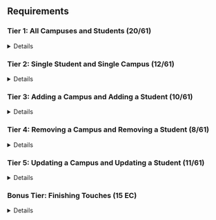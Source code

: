 ## Requirements

<!-- The requirements below are broken into separate **tiers**, which model the way we **recommend you approach the project**. That is, we recommend you complete (or complete the majority of) the requirements in Tier 1 before moving on to Tier 2, and so on. Of course, if you get stuck on a particular feature, we recommend moving on and trying another feature - don't sacrifice the good for the perfect! -->

### Tier 1: All Campuses and Students (20/61)

<details>

#### Frontend

<!-- - [ ] Write a component to display a list of all campuses (at least their names and images) -->
<!-- - [ ] Write a component to display a list of all students (at least their names) -->
<!-- - [ ] Write a campuses sub-reducer to manage campuses in your Redux store -->
<!-- - [ ] Write a students sub-reducer to manage students in your Redux store -->
<!-- - [ ] Display the all-campuses component when the url matches `/campuses` -->
<!-- - [ ] Display the all-students component when the url matches `/students` -->
<!-- - [ ] Add a links to the navbar that can be used to navigate to the all-campuses view and the all-students view -->

#### Backend

<!-- - [ ] Write a route to serve up all students -->
<!-- - [ ] Write a route to serve up all campuses -->

<!-- - Write a `campuses` model with the following information:
  - [ ] name - not empty or null -->
  <!-- - [ ] imageUrl - with a default value -->
  <!-- - [ ] address - not empty or null -->
  <!-- - [ ] description - extremely large text -->
<!-- - Write a `students` model with the following information:
  - [ ] firstName - not empty or null -->
  <!-- - [ ] lastName - not empty or null -->
  <!-- - [ ] email - not empty or null; must be a valid email -->
  <!-- - [ ] imageUrl - with a default value -->
  <!-- - [ ] gpa - decimal between 0.0 and 4.0 -->
<!-- - [ ] Students may be associated with at most one campus. Likewise, campuses may be associated with many students -->

#### Seed

<!-- - [ ] Running the seed file creates campuses and students for demonstration purposes -->

<!-- Congrats! You have completed your first vertical slice! Make sure to `commit -m "Feature: Get All Campuses and Students"` before moving on (see RUBRIC.md - points are awarded/deducted for a proper git workflow)! -->

</details>

### Tier 2: Single Student and Single Campus (12/61)

<details>

#### Frontend

<!-- - Write a component to display a single campus with the following information: -->
  <!-- - [ ] The campus's name, image, address and description -->
  <!-- - [ ] A list of the names of all students in that campus (or a helpful message if it doesn't have any students) -->
<!-- - [ ] Display the appropriate campus's info when the url matches `/campuses/:campusId` -->
<!-- - [ ] Clicking on a campus from the all-campuses view should navigate to show that campus in the single-campus view -->

<!-- - Write a component to display a single student with the following information: -->
  <!-- - [ ] The student's full name, email, image, and gpa -->
  <!-- - [ ] The name of their campus (or a helpful message if they don't have one) -->
<!-- - [ ] Display the appropriate student when the url matches `/students/:studentId` -->
<!-- - [ ] Clicking on a student from the all-students view should navigate to show that student in the single-student view -->

<!-- - [ ] Clicking on the name of a student in the single-campus view should navigate to show that student in the single-student view -->
<!-- - [ ] Clicking on the name of a campus in the single-student view should navigate to show that campus in the single-campus view -->

#### Backend

<!-- - [ ] Write a route to serve up a single campus (based on its id), _including that campuses' students_ -->
<!-- - [ ] Write a route to serve up a single student (based on their id), _including that student's campus_ -->

<!-- Congrats! You have completed your second vertical slice! Make sure to `commit -m "Feature: Get Single Campus and Student"` before moving on (see RUBRIC.md - points are awarded/deducted for a proper git workflow)! -->

</details>

### Tier 3: Adding a Campus and Adding a Student (10/61)

<details>

#### Frontend

<!-- - [ ] Write a component to display a form for adding a new campus that contains inputs for _at least_ the name and address. -->
<!-- - [ ] Display this component as part of the all-campuses view, alongside the list of campuses -->
<!-- - Submitting the form with a valid name/address should: -->

  <!-- - [ ] Make an AJAX request that causes the new campus to be persisted in the database -->
  <!-- - [ ] Add the new campus to the list of campuses without needing to refresh the page -->

<!-- - [ ] Write a component to display a form for adding a new student that contains inputs for _at least_ first name, last name and email -->
<!-- - [ ] Display this component as part of the all-students view, alongside the list of students -->
<!-- - Submitting the form with a valid first name/last name/email should: -->
  <!-- - [ ] Make an AJAX request that causes the new student to be persisted in the database -->
  <!-- - [ ] Add the new student to the list of students without needing to refresh the page -->

#### Backend

<!-- - [ ] Write a route to add a new campus -->
<!-- - [ ] Write a route to add a new student -->

<!-- Congrats! You have completed your third vertical slice! Make sure to `commit -m "Feature: Add Campus and Student"` before moving on (see RUBRIC.md - points are awarded/deducted for a proper git workflow)! -->

</details>

### Tier 4: Removing a Campus and Removing a Student (8/61)

<details>

#### Frontend

<!-- - [ ] In the all-campuses view, include an `X` button next to each campus -->
- Clicking the `X` button should:

  - [ ] Make an AJAX request that causes that campus to be removed from database
  - [ ] Remove the campus from the list of campuses without needing to refresh the page

<!-- - [ ] In the all-students view, include an `X` button next to each student -->
- Clicking the `X` button should:

  - [ ] Make an AJAX request that causes that student to be removed from database
  - [ ] Remove the student from the list of students without needing to refresh the page

#### Backend

<!-- - [ ] Write a route to remove a campus (based on its id) -->
<!-- - [ ] Write a route to remove a student (based on their id) -->

<!-- Congrats! You have completed your fourth vertical slice! Make sure to `commit -m "Feature: Remove Campus and Student"` before moving on (see RUBRIC.md - points are awarded/deducted for a proper git workflow)! -->

</details>

### Tier 5: Updating a Campus and Updating a Student (11/61)

<details>

#### Frontend

- [ ] Write a component to display a form updating _at least_ a campus's name and address
- [ ] Display this component as part of the single-campus view, alongside the single campus
- Submitting the form with valid data should:
  - [ ] Make an AJAX request that causes that campus to be updated in the database
  - [ ] Update the campus in the current view without needing to refresh the page
- [ ] In the single-campus view, display an `Unregister` button next to each of its students, which removes the student from the campus (in the database as well as this view); hint: the student is still in the database but is no longer associated with the campus

- [ ] Write a component to display a form updating _at least_ a student's first and last names, and email
- [ ] Display this component as part of the single-student view, alongside the single student
- Submitting the form with valid data should:
  - [ ] Make an AJAX request that causes that student to be updated in the database
  - [ ] Update the student in the current view without needing to refresh the page

#### Backend

<!-- - [ ] Write a route to update an existing campus -->
<!-- - [ ] Write a route to update an existing student -->

</details>

### Bonus Tier: Finishing Touches (15 EC)

<details>

#### Finishing Touches

- [ ] If a user attempts to add a new student or campus without a required field, a helpful message should be displayed
- [ ] If a user attempts to access a page that doesn't exist (ex. `/potato`), a helpful "not found" message should be displayed
- [ ] If a user attempts to view a student/campus that doesn't exist, a helpful message should be displayed
- [ ] Whenever a component needs to wait for data to load from the server, a "loading" message should be displayed until the data is available
- [ ] Overall, the app is spectacularly styled and visually stunning

#### Ordering

- [ ] Create option for students to be ordered based on lastName on all-students view
- [ ] Create option for students to be ordered based on GPA on all-students view
- [ ] Create option for campuses to be ordered based on number of enrolled students on all-campuses view

#### Filtering

- [ ] Create a filter on all-students view to only show students who are not registered to a campus
- [ ] Create a filter on the all-campuses view to only show campuses that do not have any registered students

#### Seeding & Pagination

- [ ] Seed 100+ students and 100+ campuses
- [ ] Implement _front-end_ pagination for the all-students view (e.g. `/students?page=1` renders the first ten students, and `/students?page=2` renders students 11-20)
- [ ] Implement _front-end_ pagination for the all-campuses view (e.g. `/campuses?page=1` renders the first ten campuses, and `/campuses?page=2` renders campuses 11-20)
- [ ] Implement _back-end_ pagination for students (e.g. `/api/students?page=1` returns the first ten students' data, and `/api/students?page=2` returns students 11-20)
- [ ] Implement _back-end_ pagination for campuses (e.g. `/api/campuses?page=1` returns the first ten campuses' data, and `/api/campuses?page=2` returns campuses 11-20)

</details>
